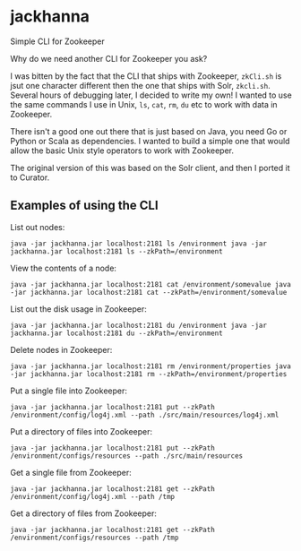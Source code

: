 # jackhanna
Simple CLI for Zookeeper

Why do we need another CLI for Zookeeper you ask?  

I was bitten by the fact that the CLI that ships with Zookeeper, `zkCli.sh` is jsut one character different then the one that ships with Solr, `zkcli.sh`.  Several hours of debugging later, I decided to write my own!  I wanted to use the same commands I use in Unix, `ls`, `cat`, `rm`, `du` etc to work with data in Zookeeper.

There isn't a good one out there that is just based on Java, you need Go or Python or Scala as dependencies.  I wanted to build a simple one that would allow the basic Unix style operators to work with Zookeeper.

The original version of this was based on the Solr client, and then I ported it to Curator.


## Examples of using the CLI

List out nodes:

`
java -jar jackhanna.jar localhost:2181 ls /environment
java -jar jackhanna.jar localhost:2181 ls --zkPath=/environment
`

View the contents of a node:

`
java -jar jackhanna.jar localhost:2181 cat /environment/somevalue
java -jar jackhanna.jar localhost:2181 cat --zkPath=/environment/somevalue
`

List out the disk usage in Zookeeper:

`
java -jar jackhanna.jar localhost:2181 du /environment
java -jar jackhanna.jar localhost:2181 du --zkPath=/environment
`

Delete nodes in Zookeeper:

`
java -jar jackhanna.jar localhost:2181 rm /environment/properties
java -jar jackhanna.jar localhost:2181 rm --zkPath=/environment/properties
`

Put a single file into Zookeeper:

`
java -jar jackhanna.jar localhost:2181 put --zkPath /environment/config/log4j.xml --path ./src/main/resources/log4j.xml
`

Put a directory of files into Zookeeper:

`
java -jar jackhanna.jar localhost:2181 put --zkPath /environment/configs/resources --path ./src/main/resources
`


Get a single file from Zookeeper:

`
java -jar jackhanna.jar localhost:2181 get --zkPath /environment/config/log4j.xml --path /tmp
`

Get a directory of files from Zookeeper:

`
java -jar jackhanna.jar localhost:2181 get --zkPath /environment/configs/resources --path /tmp
`
